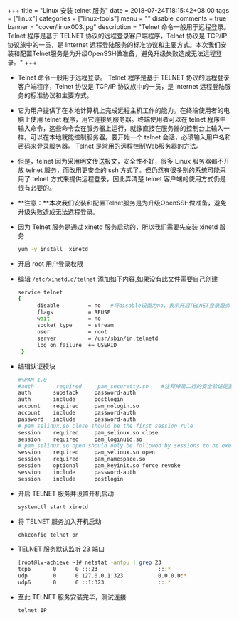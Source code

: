 +++
title = "Linux 安装 telnet 服务"
date = 2018-07-24T18:15:42+08:00
tags = ["linux"]
categories = ["linux-tools"]
menu = ""
disable_comments = true
banner = "cover/linux003.jpg"
description = "Telnet 命令一般用于远程登录。 Telnet 程序是基于 TELNET 协议的远程登录客户端程序，Telnet 协议是 TCP/IP 协议族中的一员，是 Internet 远程登陆服务的标准协议和主要方式。本次我们安装和配置Telnet服务是为升级OpenSSH做准备，避免升级失败造成无法远程登录。"
+++

- Telnet 命令一般用于远程登录。 Telnet 程序是基于 TELNET 协议的远程登录客户端程序，Telnet 协议是 TCP/IP 协议族中的一员，是 Internet 远程登陆服务的标准协议和主要方式。
- 它为用户提供了在本地计算机上完成远程主机工作的能力。在终端使用者的电脑上使用 telnet 程序，用它连接到服务器。终端使用者可以在 telnet 程序中输入命令，这些命令会在服务器上运行，就像直接在服务器的控制台上输入一样。可以在本地就能控制服务器。要开始一个 telnet 会话，必须输入用户名和密码来登录服务器。 Telnet 是常用的远程控制Web服务器的方法。
- 但是，telnet 因为采用明文传送报文，安全性不好，很多 Linux 服务器都不开放 telnet 服务，而改用更安全的 ssh 方式了。但仍然有很多别的系统可能采用了 telnet 方式来提供远程登录，因此弄清楚 telnet 客户端的使用方式仍是很有必要的。
  
- **注意：**本次我们安装和配置Telnet服务是为升级OpenSSH做准备，避免升级失败造成无法远程登录。

- 因为 Telnet 服务是通过 xinetd 服务启动的，所以我们需要先安装 xinetd 服务
  
  ```bash
  yum -y install  xinetd
  ```
- 开启 root 用户登录权限
- 编辑 `/etc/xinetd.d/telnet` 添加如下内容,如果没有此文件需要自己创建
  
  ```bash
  service telnet
  {
        disable         = no   #将disable设置为no，表示开启TELNET登录服务
        flags           = REUSE
        wait            = no
        socket_type     = stream
        user            = root
        server          = /usr/sbin/in.telnetd
        log_on_failure  += USERID
   }
  ```
- 编辑认证模块
  
  ```bash
  #%PAM-1.0
  #auth       required     pam_securetty.so    #注释掉第二行的安全验证配置，表示开启root用户登录权限
  auth       substack     password-auth
  auth       include      postlogin
  account    required     pam_nologin.so
  account    include      password-auth
  password   include      password-auth
  # pam_selinux.so close should be the first session rule
  session    required     pam_selinux.so close
  session    required     pam_loginuid.so
  # pam_selinux.so open should only be followed by sessions to be executed in the user context
  session    required     pam_selinux.so open
  session    required     pam_namespace.so
  session    optional     pam_keyinit.so force revoke
  session    include      password-auth
  session    include      postlogin
  ```
- 开启 TELNET 服务并设置开机启动
  
  ```bash
  systemctl start xinetd
  ```
- 将 TELNET 服务加入开机启动
  
  ```bash
  chkconfig telnet on
  ```
- TELNET 服务默认监听 23 端口
  
  ```bash
  [root@lv-achieve ~]# netstat -antpu | grep 23
  tcp6       0      0 :::23                   :::*                    LISTEN      45701/xinetd        
  udp        0      0 127.0.0.1:323           0.0.0.0:*                           681/chronyd         
  udp6       0      0 ::1:323                 :::*                                681/chronyd     
  ```
- 至此 TELNET 服务安装完毕，测试连接
  
  ```bash
  telnet IP
  ```




